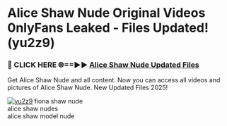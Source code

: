 # Alice Shaw Nude Original Videos 0nlyFans Leaked - Files Updated! (yu2z9)

<h3>🔴 CLICK HERE 🌐==►► <a href="https://tinyurl.com/yc6ubb5a" rel="nofollow">Alice Shaw Nude Updated Files</a></h3>

Get Alice Shaw Nude and all content. Now you can access all videos and pictures of Alice Shaw Nude. New Updated Files 2025!

[![yu2z9](https://i.imgur.com/7eu0CRL.gif)](https://tinyurl.com/yc6ubb5a)
fiona shaw nude<br>
alice shaw nudes<br>
alice shaw model nude